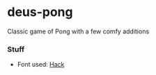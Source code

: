 # deus-pong
Classic game of Pong with a few comfy additions

### Stuff
* Font used: [Hack](https://github.com/source-foundry/Hack)
